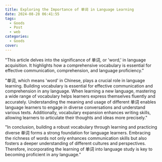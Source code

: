 ```yaml
---
title: Exploring the Importance of 单词 in Language Learning
date: 2024-08-28 06:41:55
tags:
  - Goods
  - Post
  - web
categories:
  - Goods
cover: 
---
```


"This article delves into the significance of 单词, or 'word,' in language acquisition. It highlights how a comprehensive vocabulary is essential for effective communication, comprehension, and language proficiency."

"单词, which means 'word' in Chinese, plays a crucial role in language learning. Building vocabulary is essential for effective communication and comprehension in any language. When learning a new language, mastering a wide range of vocabulary helps learners express themselves fluently and accurately. Understanding the meaning and usage of different 单词 enables language learners to engage in diverse conversations and understand various texts. Additionally, vocabulary expansion enhances writing skills, allowing learners to articulate their thoughts and ideas more precisely."

"In conclusion, building a robust vocabulary through learning and practicing diverse 单词 forms a strong foundation for language learners. Embracing the richness of words not only enhances communication skills but also fosters a deeper understanding of different cultures and perspectives. Therefore, incorporating the learning of  单词 into language study is key to becoming proficient in any language."
